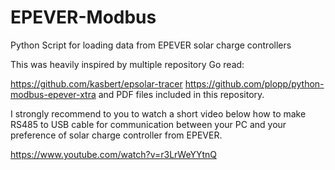 # EPEVER-Modbus
Python Script for loading data from EPEVER solar charge controllers

This was heavily inspired by multiple repository
Go read:

https://github.com/kasbert/epsolar-tracer
https://github.com/plopp/python-modbus-epever-xtra
and PDF files included in this repository.

I strongly recommend to you to watch a short video below how to make RS485 to USB cable for communication between your PC and your preference of solar charge controller from EPEVER. 

https://www.youtube.com/watch?v=r3LrWeYYtnQ
